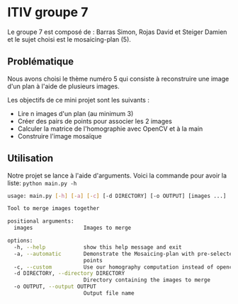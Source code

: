 # ITIV groupe 7

Le groupe 7 est composé de : Barras Simon, Rojas David et Steiger Damien et le sujet choisi est le mosaicing-plan (5).

## Problématique

Nous avons choisi le thème numéro 5 qui consiste à reconstruire une image d'un plan à l'aide de plusieurs images.

Les objectifs de ce mini projet sont les suivants :
 - Lire n images d'un plan (au minimum 3)
 - Créer des pairs de points pour associer les 2 images
 - Calculer la matrice de l'homographie avec OpenCV et à la main
 - Construire l'image mosaïque

## Utilisation

Notre projet se lance à l'aide d'arguments. Voici la commande pour avoir la liste: `python main.py -h`

```bash
usage: main.py [-h] [-a] [-c] [-d DIRECTORY] [-o OUTPUT] [images ...]

Tool to merge images together

positional arguments:
  images                Images to merge

options:
  -h, --help            show this help message and exit
  -a, --automatic       Demonstrate the Mosaicing-plan with pre-selected
                        points
  -c, --custom          Use our homography computation instead of opencv
  -d DIRECTORY, --directory DIRECTORY
                        Directory containing the images to merge
  -o OUTPUT, --output OUTPUT
                        Output file name
```